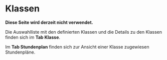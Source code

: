 # Klassen


**Diese Seite wird derzeit nicht verwendet.**

Die Auswahlliste mit den definierten Klassen und die Details zu den Klassen finden sich im **Tab Klasse**.

Im **Tab Stundenplan** finden sich zur Ansicht einer Klasse zugewiesen Stundenpläne.
